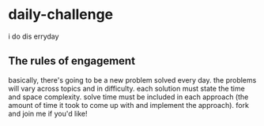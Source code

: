 # daily-challenge
i do dis erryday

## The rules of engagement
basically, there's going to be a new problem solved every day. the problems will vary across topics and in difficulty. each solution must state the time and space complexity. solve time must be included in each approach (the amount of time it took to come up with and implement the approach). fork and join me if you'd like! 
